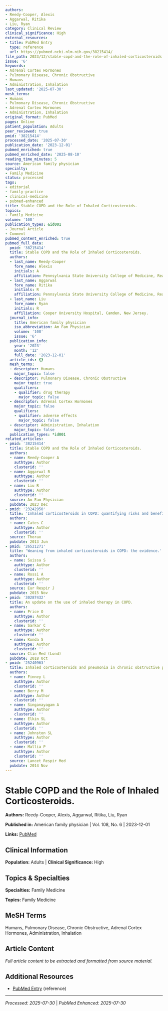 ```yaml
---
authors:
- Reedy-Cooper, Alexis
- Aggarwal, Ritika
- Liu, Ryan
category: Clinical Review
clinical_significance: High
external_resources:
- title: PubMed Entry
  type: reference
  url: https://pubmed.ncbi.nlm.nih.gov/38215414/
file_path: 2023/12/stable-copd-and-the-role-of-inhaled-corticosteroids.md
issue: '6'
keywords:
- Adrenal Cortex Hormones
- Pulmonary Disease, Chronic Obstructive
- Humans
- Administration, Inhalation
last_updated: '2025-07-30'
mesh_terms:
- Humans
- Pulmonary Disease, Chronic Obstructive
- Adrenal Cortex Hormones
- Administration, Inhalation
original_format: PubMed
pages: Online
patient_population: Adults
peer_reviewed: true
pmid: '38215414'
processed_date: '2025-07-30'
publication_date: '2023-12-01'
pubmed_enriched: true
pubmed_enriched_date: '2025-08-10'
reading_time_minutes: 5
source: American family physician
specialty:
- Family Medicine
status: processed
tags:
- editorial
- family-practice
- clinical-medicine
- pubmed-enhanced
title: Stable COPD and the Role of Inhaled Corticosteroids.
topics:
- Family Medicine
volume: '108'
publication_types: &id001
- Journal Article
- Comment
pubmed_content_enriched: true
pubmed_full_data:
  pmid: '38215414'
  title: Stable COPD and the Role of Inhaled Corticosteroids.
  authors:
  - last_name: Reedy-Cooper
    fore_name: Alexis
    initials: A
    affiliation: Pennsylvania State University College of Medicine, Reading, Pennsylvania.
  - last_name: Aggarwal
    fore_name: Ritika
    initials: R
    affiliation: Pennsylvania State University College of Medicine, Reading, Pennsylvania.
  - last_name: Liu
    fore_name: Ryan
    initials: R
    affiliation: Cooper University Hospital, Camden, New Jersey.
  journal_info:
    title: American family physician
    iso_abbreviation: Am Fam Physician
    volume: '108'
    issue: '6'
  publication_info:
    year: '2023'
    month: '12'
    full_date: '2023-12-01'
  article_ids: {}
  mesh_terms:
  - descriptor: Humans
    major_topic: false
  - descriptor: Pulmonary Disease, Chronic Obstructive
    major_topic: true
    qualifiers:
    - qualifier: drug therapy
      major_topic: false
  - descriptor: Adrenal Cortex Hormones
    major_topic: false
    qualifiers:
    - qualifier: adverse effects
      major_topic: false
  - descriptor: Administration, Inhalation
    major_topic: false
  publication_types: *id001
related_articles:
- pmid: '38215414'
  title: Stable COPD and the Role of Inhaled Corticosteroids.
  authors:
  - name: Reedy-Cooper A
    authtype: Author
    clusterid: ''
  - name: Aggarwal R
    authtype: Author
    clusterid: ''
  - name: Liu R
    authtype: Author
    clusterid: ''
  source: Am Fam Physician
  pubdate: 2023 Dec
- pmid: '23242950'
  title: 'Inhaled corticosteroids in COPD: quantifying risks and benefits.'
  authors:
  - name: Cates C
    authtype: Author
    clusterid: ''
  source: Thorax
  pubdate: 2013 Jun
- pmid: '26521271'
  title: 'Weaning from inhaled corticosteroids in COPD: the evidence.'
  authors:
  - name: Suissa S
    authtype: Author
    clusterid: ''
  - name: Rossi A
    authtype: Author
    clusterid: ''
  source: Eur Respir J
  pubdate: 2015 Nov
- pmid: '30287432'
  title: An update on the use of inhaled therapy in COPD.
  authors:
  - name: Price O
    authtype: Author
    clusterid: ''
  - name: Sarkar C
    authtype: Author
    clusterid: ''
  - name: Konda S
    authtype: Author
    clusterid: ''
  source: Clin Med (Lond)
  pubdate: 2018 Oct
- pmid: '25240963'
  title: Inhaled corticosteroids and pneumonia in chronic obstructive pulmonary disease.
  authors:
  - name: Finney L
    authtype: Author
    clusterid: ''
  - name: Berry M
    authtype: Author
    clusterid: ''
  - name: Singanayagam A
    authtype: Author
    clusterid: ''
  - name: Elkin SL
    authtype: Author
    clusterid: ''
  - name: Johnston SL
    authtype: Author
    clusterid: ''
  - name: Mallia P
    authtype: Author
    clusterid: ''
  source: Lancet Respir Med
  pubdate: 2014 Nov
---
```


# Stable COPD and the Role of Inhaled Corticosteroids.

**Authors:** Reedy-Cooper, Alexis, Aggarwal, Ritika, Liu, Ryan

**Published in:** American family physician | Vol. 108, No. 6 | 2023-12-01

**Links:** [PubMed](https://pubmed.ncbi.nlm.nih.gov/38215414/)

## Clinical Information

**Population:** Adults | **Clinical Significance:** High

## Topics & Specialties

**Specialties:** Family Medicine

**Topics:** Family Medicine

## MeSH Terms

Humans, Pulmonary Disease, Chronic Obstructive, Adrenal Cortex Hormones, Administration, Inhalation

## Article Content

*Full article content to be extracted and formatted from source material.*

## Additional Resources

- [PubMed Entry](https://pubmed.ncbi.nlm.nih.gov/38215414/) (reference)

---

*Processed: 2025-07-30* | *PubMed Enhanced: 2025-07-30*
